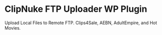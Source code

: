# ClipNuke FTP Uploader WP Plugin
 Upload Local Files to Remote FTP. Clips4Sale, AEBN, AdultEmpire, and Hot Movies.
